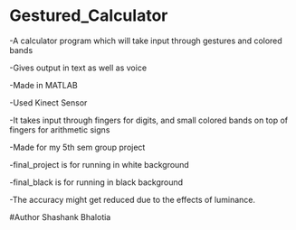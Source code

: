 # Gestured_Calculator

-A calculator program which will take input through gestures and colored bands

-Gives output in text as well as voice

-Made in MATLAB

-Used Kinect Sensor

-It takes input through fingers for digits, and small colored bands on top of fingers for arithmetic signs

-Made for my 5th sem group project

-final_project is for running in white background

-final_black is for running in black background

-The accuracy might get reduced due to the effects of luminance.

#Author
Shashank Bhalotia
